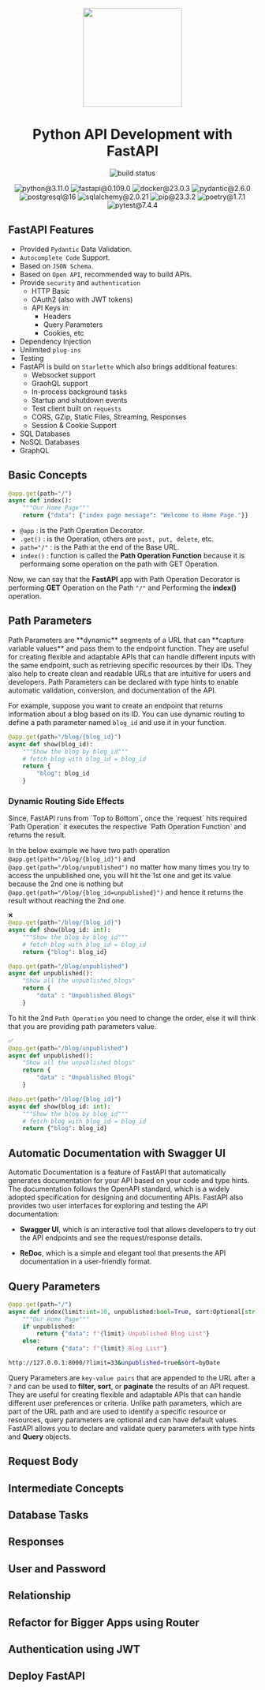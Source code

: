 <p align="center"><a href="https://fastapi.tiangolo.com/" target="_blank"><img src="https://fastapi.tiangolo.com/img/icon-white.svg" width=200px></a></p> 
<h1 align="center">Python API Development with FastAPI</h1>

<p align="center">
<img src="https://github.com/subratamondal1/fastapi-api-development/actions/workflows/devops.yml/badge.svg" alt="build status">
</p>

<p align="center">
  <img src="https://img.shields.io/badge/python-3.11.0-yellow" alt="python@3.11.0">
  <img src="https://img.shields.io/badge/fastapi-0.109.0-lighgreen" alt="fastapi@0.109.0">
  <img src="https://img.shields.io/badge/docker-23.0.3-blue" alt="docker@23.0.3">
  <img src="https://img.shields.io/badge/pydantic-2.6.0-crimson" alt="pydantic@2.6.0">
  <img src="https://img.shields.io/badge/postgresql-16-lightblue" alt="postgresql@16">
  <img src="https://img.shields.io/badge/sqlachemy-2.0.21-red" alt="sqlalchemy@2.0.21">
  <img src="https://img.shields.io/badge/pip-23.3.2-moccasin" alt="pip@23.3.2">
  <img src="https://img.shields.io/badge/poetry-1.7.1-orange" alt="poetry@1.7.1">
  <img src="https://img.shields.io/badge/pytest-7.4.4-papayawhip" alt="pytest@7.4.4">
</p>

<h2 align="left">FastAPI Features</h2>

- Provided `Pydantic` Data Validation.
- `Autocomplete Code` Support.
- Based on `JSON Schema`.
- Based on `Open API`, recommended way to build APIs.
- Provide `security` and `authentication`
  - HTTP Basic
  - OAuth2 (also with JWT tokens)
  - API Keys in:
    - Headers
    - Query Parameters
    - Cookies, etc
- Dependency Injection
- Unlimited `plug-ins`
- Testing
- FastAPI is build on `Starlette` which also brings additional features:
  - Websocket support
  - GraohQL support
  - In-process background tasks
  - Startup and shutdown events
  - Test client built on `requests`
  - CORS, GZip, Static Files, Streaming, Responses
  - Session & Cookie Support
- SQL Databases
- NoSQL Databases
- GraphQL

<h2 align="left">Basic Concepts</h2>

```python
@app.get(path="/")
async def index():
    """Our Home Page"""
    return {"data": {"index page message": "Welcome to Home Page."}}
```

- `@app` : is the Path Operation Decorator.
- `.get()` : is the Operation, others are `post, put, delete`, etc.
- `path="/"` : is the Path at the end of the Base URL.
- `index()` : function is called the **Path Operation Function** because it is performaing some operation on the path with GET Operation.

Now, we can say that the **FastAPI** app with Path Operation Decorator is performing **GET** Operation on the Path `"/"` and Performing the **index()** operation.

<h2 align="left">Path Parameters</h2>
Path Parameters are **dynamic** segments of a URL that can **capture variable values** and pass them to the endpoint function. They are useful for creating flexible and adaptable APIs that can handle different inputs with the same endpoint, such as retrieving specific resources by their IDs. They also help to create clean and readable URLs that are intuitive for users and developers. Path Parameters can be declared with type hints to enable automatic validation, conversion, and documentation of the API.

For example, suppose you want to create an endpoint that returns information about a blog based on its ID. You can use dynamic routing to define a path parameter named `blog_id` and use it in your function.

```python
@app.get(path="/blog/{blog_id}")
async def show(blog_id):
    """Show the blog by blog_id"""
    # fetch blog with blog_id = blog_id
    return {
        "blog": blog_id
    }
```

<h3 align="left">Dynamic Routing Side Effects</h3>
Since, FastAPI runs from `Top to Bottom`, once the `request` hits required `Path Operation` it executes the respective `Path Operation Function` and returns the result.

In the below example we have two path operation `@app.get(path="/blog/{blog_id}")` and `@app.get(path="/blog/unpublished")` no matter how many times you try to access the unpublished one, you will hit the 1st one and get its value because the 2nd one is nothing but `@app.get(path="/blog/{blog_id=unpublished}")` and hence it returns the result without reaching the 2nd one.

```python
❌
@app.get(path="/blog/{blog_id}")
async def show(blog_id: int):
    """Show the blog by blog_id"""
    # fetch blog with blog_id = blog_id
    return {"blog": blog_id}

@app.get(path="/blog/unpublished")
async def unpublished():
    "Show all the unpublished blogs"
    return {
        "data" : "Unpublished Blogs"
    }
```

To hit the 2nd `Path Operation` you need to change the order, else it will think that you are providing path parameters value.

```python
✅
@app.get(path="/blog/unpublished")
async def unpublished():
    "Show all the unpublished blogs"
    return {
        "data" : "Unpublished Blogs"
    }

@app.get(path="/blog/{blog_id}")
async def show(blog_id: int):
    """Show the blog by blog_id"""
    # fetch blog with blog_id = blog_id
    return {"blog": blog_id}
```

<h2 align="left">Automatic Documentation with Swagger UI</h2>
Automatic Documentation is a feature of FastAPI that automatically generates documentation for your API based on your code and type hints. The documentation follows the OpenAPI standard, which is a widely adopted specification for designing and documenting APIs. FastAPI also provides two user interfaces for exploring and testing the API documentation:

- **Swagger UI**, which is an interactive tool that allows developers to try out the API endpoints and see the request/response details.

- **ReDoc**, which is a simple and elegant tool that presents the API documentation in a user-friendly format.

<h2 align="left">Query Parameters</h2>

```python
@app.get(path="/")
async def index(limit:int=10, unpublished:bool=True, sort:Optional[str]=None):
    """Our Home Page"""
    if unpublished:
        return {"data": f"{limit} Unpublished Blog List"}
    else:
        return {"data": f"{limit} Blog List"}
```

```bash
http://127.0.0.1:8000/?limit=33&unpublished=true&sort=byDate
```

Query Parameters are `key-value pairs` that are appended to the URL after a `?` and can be used to **filter, sort**, or **paginate** the results of an API request. They are useful for creating flexible and adaptable APIs that can handle different user preferences or criteria. Unlike path parameters, which are part of the URL path and are used to identify a specific resource or resources, query parameters are optional and can have default values. FastAPI allows you to declare and validate query parameters with type hints and **Query** objects.

<h2 align="left">Request Body</h2>

<h2 align="left">Intermediate Concepts</h2>
<h2 align="left">Database Tasks</h2>
<h2 align="left">Responses</h2>
<h2 align="left">User and Password</h2>
<h2 align="left">Relationship</h2>
<h2 align="left">Refactor for Bigger Apps using Router</h2>
<h2 align="left">Authentication using JWT</h2>
<h2 align="left">Deploy FastAPI</h2>
